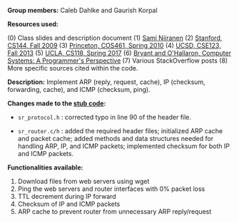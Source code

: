 **Group members:** Caleb Dahlke and Gaurish Korpal 
                
**Resources used:**

(0) Class slides and description document
(1) [Sami Niiranen](https://github.com/saminiir/level-ip)
(2) [Stanford, CS144, Fall 2009](http://www.scs.stanford.edu/09au-cs144/lab/router.html)
(3) [Princeton, COS461, Spring 2010](https://www.cs.princeton.edu/courses/archive/spr10/cos461/assignments-router.html)
(4) [UCSD, CSE123, Fall 2013](https://cseweb.ucsd.edu/classes/fa13/cse123-a/project.html)
(5) [UCLA, CS118, Spring 2017](http://web.cs.ucla.edu/classes/spring17/cs118/project-3.html)
(6) [Bryant and O'Hallaron, Computer Systems: A Programmer's Perspective](http://csapp.cs.cmu.edu/3e/home.html)
(7) Various StackOverflow posts
(8) More specific sources cited within the code.

**Description:** Implement  ARP (reply, request, cache), IP (checksum, forwarding, cache), and ICMP (checksum, ping).

**Changes made to the [stub code](https://github.com/gkorpal/simple-router):**

*  `sr_protocol.h`   :   corrected typo in line 90 of the header file.

* `sr_router.c/h`   :   added the required header files; 
                        initialized ARP cache and packet cache;
                        added methods and data structures needed for handling ARP, IP, and ICMP packets;
                        implemented checksum for both IP and ICMP packets.

**Functionalities available:**

1. Download files from web servers using wget
2. Ping the web servers and router interfaces with 0% packet loss
3. TTL decrement during  IP forward
4. Checksum of IP and ICMP packets
5. ARP cache to prevent router from unnecessary ARP reply/request